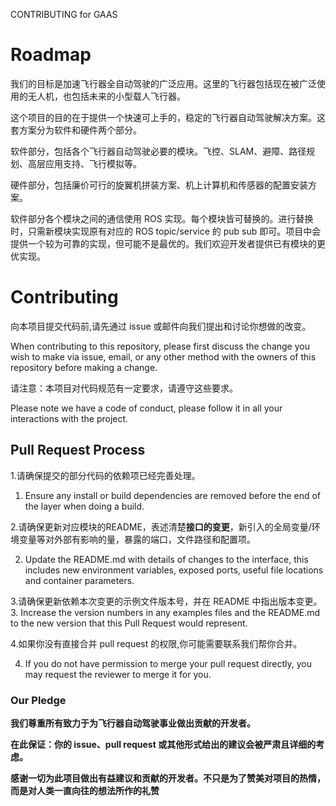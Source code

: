 CONTRIBUTING for GAAS

# Roadmap

我们的目标是加速飞行器全自动驾驶的广泛应用。这里的飞行器包括现在被广泛使用的无人机，也包括未来的小型载人飞行器。

这个项目的目的在于提供一个快速可上手的，稳定的飞行器自动驾驶解决方案。这套方案分为软件和硬件两个部分。


软件部分，包括各个飞行器自动驾驶必要的模块。飞控、SLAM、避障、路径规划、高层应用支持、飞行模拟等。

硬件部分，包括廉价可行的旋翼机拼装方案、机上计算机和传感器的配置安装方案。



软件部分各个模块之间的通信使用 ROS 实现。每个模块皆可替换的。进行替换时，只需新模块实现原有对应的 ROS topic/service 的 pub sub 即可。项目中会提供一个较为可靠的实现，但可能不是最优的。我们欢迎开发者提供已有模块的更优实现。




# Contributing


向本项目提交代码前,请先通过 issue 或邮件向我们提出和讨论你想做的改变。

When contributing to this repository, please first discuss the change you wish to make via issue, email, or any other method with the owners of this repository before making a change. 


请注意：本项目对代码规范有一定要求，请遵守这些要求。

Please note we have a code of conduct, please follow it in all your interactions with the project.



## Pull Request Process

1.请确保提交的部分代码的依赖项已经完善处理。

1. Ensure any install or build dependencies are removed before the end of the layer when doing a build.


2.请确保更新对应模块的README，表述清楚**接口的变更**，新引入的全局变量/环境变量等对外部有影响的量，暴露的端口，文件路径和配置项。

2. Update the README.md with details of changes to the interface, this includes new environment variables, exposed ports, useful file locations and container parameters.


3.请确保更新依赖本次变更的示例文件版本号，并在 README 中指出版本变更。
3. Increase the version numbers in any examples files and the README.md to the new version that this Pull Request would represent. 


4.如果你没有直接合并 pull request 的权限,你可能需要联系我们帮你合并。

4. If you do not have permission to merge your pull request directly, you may request the reviewer to merge it for you.


### Our Pledge

**我们尊重所有致力于为飞行器自动驾驶事业做出贡献的开发者。**

**在此保证：你的 issue、pull request 或其他形式给出的建议会被严肃且详细的考虑。**

**感谢一切为此项目做出有益建议和贡献的开发者。不只是为了赞美对项目的热情，而是对人类一直向往的想法所作的礼赞**



